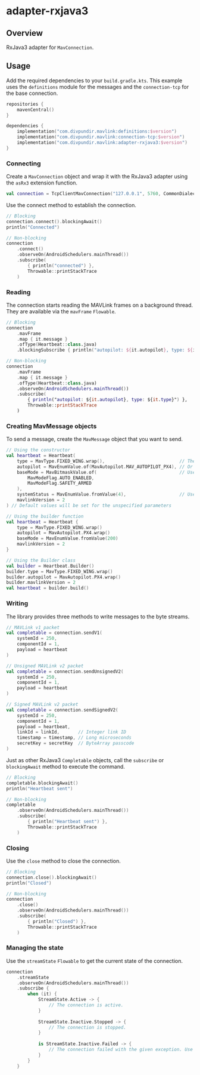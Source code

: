 # adapter-rxjava3

## Overview

RxJava3 adapter for `MavConnection`.

## Usage

Add the required dependencies to your `build.gradle.kts`. This example uses the `definitions` module for the messages
and the `connection-tcp` for the base connection.

```kotlin
repositories {
    mavenCentral()
}

dependencies {
    implementation("com.divpundir.mavlink:definitions:$version")
    implementation("com.divpundir.mavlink:connection-tcp:$version")
    implementation("com.divpundir.mavlink:adapter-rxjava3:$version")
}
```

### Connecting

Create a `MavConnection` object and wrap it with the RxJava3 adapter using the `asRx3` extension function.

```kotlin
val connection = TcpClientMavConnection("127.0.0.1", 5760, CommonDialect).asRx3()
```

Use the connect method to establish the connection.

```kotlin
// Blocking
connection.connect().blockingAwait()
println("Connected")

// Non-blocking
connection
    .connect()
    .observeOn(AndroidSchedulers.mainThread())
    .subscribe(
        { println("connected") },
        Throwable::printStackTrace
    )
```

### Reading

The connection starts reading the MAVLink frames on a background thread. They are available via the  `mavFrame`
`Flowable`.

```kotlin
// Blocking
connection
    .mavFrame
    .map { it.message }
    .ofType(Heartbeat::class.java)
    .blockingSubscribe { println("autopilot: ${it.autopilot}, type: ${it.type}") }

// Non-blocking
connection
    .mavFrame
    .map { it.message }
    .ofType(Heartbeat::class.java)
    .observeOn(AndroidSchedulers.mainThread())
    .subscribe(
        { println("autopilot: ${it.autopilot}, type: ${it.type}") },
        Throwable::printStackTrace
    )
```

### Creating MavMessage objects

To send a message, create the `MavMessage` object that you want to send.

```kotlin
// Using the constructor
val heartbeat = Heartbeat(
    type = MavType.FIXED_WING.wrap(),                            // The wrap() extension function wraps a MavEnum in a MavEnumValue
    autopilot = MavEnumValue.of(MavAutopilot.MAV_AUTOPILOT_PX4), // Or use the MavEnumValue.of() function
    baseMode = MavBitmaskValue.of(                               // Use the MavBitmaskValue.of() to create a bitmask
        MavModeFlag.AUTO_ENABLED,
        MavModeFlag.SAFETY_ARMED
    ),
    systemStatus = MavEnumValue.fromValue(4),                    // Use the MavEnumValue.fromValue() to specify your own value that is not in the enum
    mavlinkVersion = 2
) // Default values will be set for the unspecified parameters

// Using the builder function
val heartbeat = Heartbeat {
    type = MavType.FIXED_WING.wrap()
    autopilot = MavAutopilot.PX4.wrap()
    baseMode = MavEnumValue.fromValue(200)
    mavlinkVersion = 2
}

// Using the Builder class
val builder = Heartbeat.Builder()
builder.type = MavType.FIXED_WING.wrap()
builder.autopilot = MavAutopilot.PX4.wrap()
builder.mavlinkVersion = 2
val heartbeat = builder.build()
```

### Writing

The library provides three methods to write messages to the byte streams.

```kotlin
// MAVLink v1 packet
val completable = connection.sendV1(
    systemId = 250,
    componentId = 1,
    payload = heartbeat
)

// Unsigned MAVLink v2 packet
val completable = connection.sendUnsignedV2(
    systemId = 250,
    componentId = 1,
    payload = heartbeat
)

// Signed MAVLink v2 packet
val completable = connection.sendSignedV2(
    systemId = 250,
    componentId = 1,
    payload = heartbeat,
    linkId = linkId,       // Integer link ID
    timestamp = timestamp, // Long microseconds
    secretKey = secretKey  // ByteArray passcode
)
```

Just as other RxJava3 `Completable` objects, call the `subscribe` or `blockingAwait` method to execute the command.

```kotlin
// Blocking
completable.blockingAwait()
println("Heartbeat sent")

// Non-blocking
completable
    .observeOn(AndroidSchedulers.mainThread())
    .subscribe(
        { println("Heartbeat sent") },
        Throwable::printStackTrace
    )
```

### Closing

Use the `close` method to close the connection.

```kotlin
// Blocking
connection.close().blockingAwait()
println("Closed")

// Non-blocking
connection
    .close()
    .observeOn(AndroidSchedulers.mainThread())
    .subscribe(
        { println("Closed") },
        Throwable::printStackTrace
    )
```

### Managing the state

Use the `streamState` `Flowable` to get the current state of the connection.

```kotlin
connection
    .streamState
    .observeOn(AndroidSchedulers.mainThread())
    .subscribe {
        when (it) {
            StreamState.Active -> {
                // The connection is active.
            }
            
            StreamState.Inactive.Stopped -> {
                // The connection is stopped.
            }
            
            is StreamState.Inactive.Failed -> {
                // The connection failed with the given exception. Use this block to reconnect.
            }
        }
    }
```
